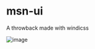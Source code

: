 # msn-ui

A throwback made with windicss

![image](https://user-images.githubusercontent.com/23427095/141339182-925a5e18-ddfe-4413-8e69-218078415e3e.png)
